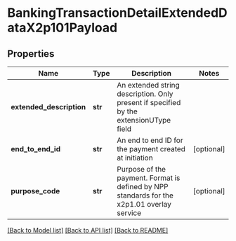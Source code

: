 # BankingTransactionDetailExtendedDataX2p101Payload

## Properties
Name | Type | Description | Notes
------------ | ------------- | ------------- | -------------
**extended_description** | **str** | An extended string description. Only present if specified by the extensionUType field | 
**end_to_end_id** | **str** | An end to end ID for the payment created at initiation | [optional] 
**purpose_code** | **str** | Purpose of the payment.  Format is defined by NPP standards for the x2p1.01 overlay service | [optional] 

[[Back to Model list]](../README.md#documentation-for-models) [[Back to API list]](../README.md#documentation-for-api-endpoints) [[Back to README]](../README.md)


